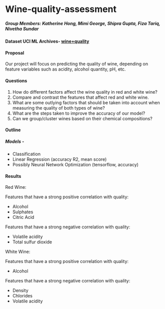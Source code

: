 # Wine-quality-assessment

##### Group Members: Katherine Hong, Mimi George, Shipra Gupta, Fiza Tariq, Nivetha Sundar

#### Dataset UCI ML Archives- [wine+quality](https://archive.ics.uci.edu/dataset/186/wine+quality)

#### Proposal

Our project will focus on predicting the quality of wine, depending on feature variables such as acidity, alcohol quantity, pH, etc. 

#### Questions
1. How do different factors affect the wine quality in red and white wine?
2. Compare and contrast the features that affect red and white wine.
3. What are some outlying factors that should be taken into account when measuring the quality of both types of wine?
4. What are the steps taken to improve the accuracy of our model?
5. Can we group/cluster wines based on their chemical compositions? 

#### Outline

##### Models - 
* Classification
* Linear Regression (accuracy R2, mean score)
* Possibly Neural Network Optimization (tensorflow, accuracy)

#### Results
Red Wine:

Features that have a strong positive correlation with quality:
* Alcohol 
* Sulphates
* Citric Acid

Features that have a strong negative correlation with quality:
* Volatile acidity
* Total sulfur dioxide 

White Wine:

Features that have a strong positive correlation with quality:
* Alcohol

Features that have a strong negative correlation with quality:
* Density
* Chlorides
* Volatile acidity 
